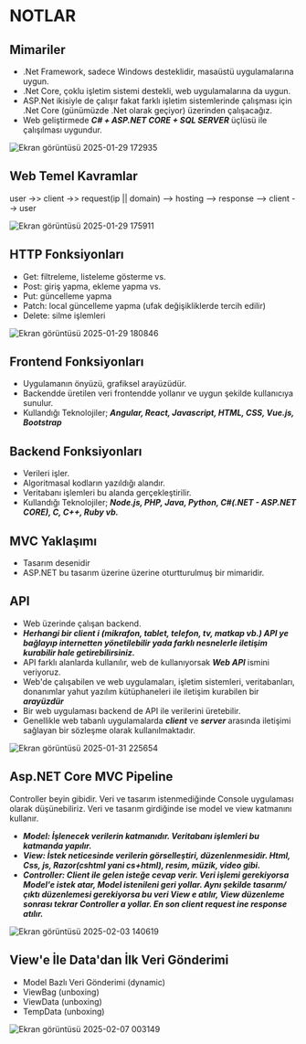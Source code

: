 # NOTLAR

## Mimariler
* .Net Framework, sadece Windows desteklidir, masaüstü uygulamalarına uygun.
* .Net Core, çoklu işletim sistemi destekli, web uygulamalarına da uygun.
* ASP.Net ikisiyle de çalışır fakat farklı işletim sistemlerinde çalışması için .Net Core (günümüzde .Net olarak geçiyor)  üzerinden çalışacağız.
* Web geliştirmede ***C# + ASP.NET CORE + SQL SERVER*** üçlüsü ile çalışılması uygundur.
  
![Ekran görüntüsü 2025-01-29 172935](https://github.com/user-attachments/assets/026db42b-8027-4dc7-9a43-b13fe80822d6)


## Web Temel Kavramlar
user ->> client ->> request(ip || domain) --> hosting --> response --> client --> user

![Ekran görüntüsü 2025-01-29 175911](https://github.com/user-attachments/assets/62a7955e-20e6-4d0a-b0a8-3289bf6c91e1)


## HTTP Fonksiyonları
* Get: filtreleme, listeleme gösterme vs.
* Post: giriş yapma, ekleme yapma vs.
* Put: güncelleme yapma
* Patch: local güncelleme yapma (ufak değişikliklerde tercih edilir)
* Delete: silme işlemleri

![Ekran görüntüsü 2025-01-29 180846](https://github.com/user-attachments/assets/8d612a6e-5fab-4de1-af0d-d486b2c486e2)

## Frontend Fonksiyonları
* Uygulamanın önyüzü, grafiksel arayüzüdür.
* Backendde üretilen veri frontendde yollanır ve uygun şekilde kullanıcıya sunulur.
* Kullandığı Teknolojiler; ***Angular, React, Javascript, HTML, CSS, Vue.js, Bootstrap***

## Backend Fonksiyonları
* Verileri işler.
* Algoritmasal kodların yazıldığı alandır.
* Veritabanı işlemleri bu alanda gerçekleştirilir.
* Kullandığı Teknolojiler; ***Node.js, PHP, Java, Python, C#(.NET - ASP.NET CORE), C, C++, Ruby vb.***

## MVC Yaklaşımı
* Tasarım desenidir
* ASP.NET bu tasarım üzerine üzerine oturtturulmuş bir mimaridir.

## API 
* Web üzerinde çalışan backend.
* ***Herhangi bir client i (mikrafon, tablet, telefon, tv, matkap vb.) API ye bağlayıp internetten yönetilebilir yada farklı nesnelerle iletişim kurabilir hale getirebilirsiniz.***
* API farklı alanlarda kullanılır, web de kullanıyorsak ***Web API*** ismini veriyoruz.
* Web'de çalışabilen ve web uygulamaları, işletim sistemleri, veritabanları, donanımlar yahut yazılım kütüphaneleri ile iletişim kurabilen bir ***arayüzdür***
* Bir web uygulaması backend de API ile verilerini üretebilir.
* Genellikle web tabanlı uygulamalarda ***client*** ve ***server*** arasında iletişimi sağlayan bir sözleşme olarak kullanılmaktadır.

![Ekran görüntüsü 2025-01-31 225654](https://github.com/user-attachments/assets/b3e2e699-47fe-43ee-bbf1-acc9a3de383c)

## Asp.NET Core MVC Pipeline
Controller beyin gibidir. Veri ve tasarım istenmediğinde Console uygulaması olarak düşünebiliriz. Veri ve tasarım girdiğinde ise model ve view katmanını kullanır.

* ***Model: İşlenecek verilerin katmanıdır. Veritabanı işlemleri bu katmanda yapılır.***
* ***View: İstek neticesinde verilerin görselleştiri, düzenlenmesidir. Html, Css, js, Razor(cshtml yani cs+html), resim, müzik, video gibi.***
* ***Controller: Client ile gelen isteğe cevap verir. Veri işlemi gerekiyorsa Model'e istek atar, Model istenileni geri yollar. Aynı şekilde tasarım/çıktı düzenlemesi gerekiyorsa bu veri View e atılır, View düzenleme sonrası tekrar Controller a yollar. En son client request ine response atılır.***

![Ekran görüntüsü 2025-02-03 140619](https://github.com/user-attachments/assets/002e264f-ae78-4d28-98e0-4e4505277bfd)

## View'e İle Data'dan İlk Veri Gönderimi

* Model Bazlı Veri Gönderimi (dynamic)
* ViewBag (unboxing)
* ViewData (unboxing)
* TempData (unboxing)


![Ekran görüntüsü 2025-02-07 003149](https://github.com/user-attachments/assets/7060f881-4311-4717-86bf-54ca2b2b2f33)










